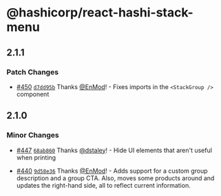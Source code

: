# @hashicorp/react-hashi-stack-menu

## 2.1.1

### Patch Changes

- [#450](https://github.com/hashicorp/react-components/pull/450) [`d7dd95b`](https://github.com/hashicorp/react-components/commit/d7dd95bef67a28f15be95d81a94db10eb36ffa7c) Thanks [@EnMod](https://github.com/EnMod)! - Fixes imports in the `<StackGroup />` component

## 2.1.0

### Minor Changes

- [#447](https://github.com/hashicorp/react-components/pull/447) [`68ab860`](https://github.com/hashicorp/react-components/commit/68ab860ae59f6df3b81a57eee953f6c33af3a75b) Thanks [@dstaley](https://github.com/dstaley)! - Hide UI elements that aren't useful when printing

- [#440](https://github.com/hashicorp/react-components/pull/440) [`9d58e36`](https://github.com/hashicorp/react-components/commit/9d58e36808c6d12aeeb283fb8fed8706e121dcc0) Thanks [@EnMod](https://github.com/EnMod)! - Adds support for a custom group description and a group CTA. Also, moves some products around and updates the right-hand side, all to reflect current information.
